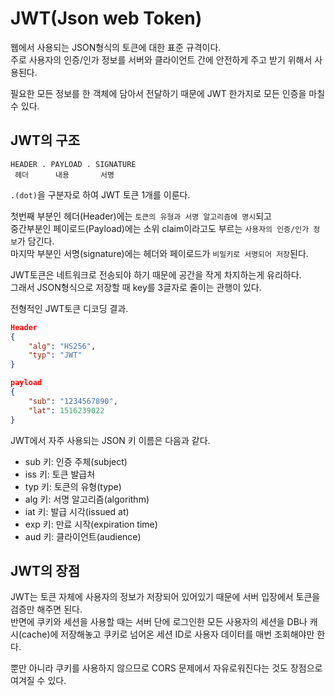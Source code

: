 # JWT(Json web Token)
웹에서 사용되는 JSON형식의 토큰에 대한 표준 규격이다.  
주로 사용자의 인증/인가 정보를 서버와 클라이언트 간에 안전하게 주고 받기 위해서 사용된다.  
  
필요한 모든 정보를 한 객체에 담아서 전달하기 때문에 JWT 한가지로 모든 인증을 마칠 수 있다.  

## JWT의 구조
```
HEADER . PAYLOAD . SIGNATURE
 헤더      내용       서명
```
`.(dot)`을 구분자로 하여 JWT 토큰 1개를 이룬다.

첫번째 부분인 헤더(Header)에는 `토큰의 유형과 서명 알고리즘에 명시`되고  
중간부분인 페이로드(Payload)에는 소위 claim이라고도 부르는 `사용자의 인증/인가 정보`가 담긴다.  
마지막 부분인 서명(signature)에는 헤더와 페이로드가 `비밀키로 서명되어 저장`된다.  
  
JWT토큰은 네트워크로 전송되야 하기 때문에 공간을 작게 차지하는게 유리하다.  
그래서 JSON형식으로 저장할 때 key를 3글자로 줄이는 관행이 있다.  
  
전형적인 JWT토큰 디코딩 결과.
```json
Header
{
    "alg": "HS256",
    "typ": "JWT"
}
```
```json
payload
{
    "sub": "1234567890",
    "lat": 1516239022
}
```  
  
JWT에서 자주 사용되는 JSON 키 이름은 다음과 같다.  
+ sub 키: 인증 주체(subject)
+ iss 키: 토큰 발급처
+ typ 키: 토큰의 유형(type)
+ alg 키: 서명 알고리즘(algorithm)
+ iat 키: 발급 시각(issued at)
+ exp 키: 만료 시작(expiration time)
+ aud 키: 클라이언트(audience)

## JWT의 장점
JWT는 토큰 자체에 사용자의 정보가 저장되어 있어있기 때문에 서버 입장에서 토큰을 검증만 해주면 된다.  
반면에 쿠키와 세션을 사용할 때는 서버 단에 로그인한 모든 사용자의 세션을 DB나 캐시(cache)에 저장해놓고 쿠키로 넘어온 세션 ID로 사용자 데이터를 매번 조회해야만 한다.  

뿐만 아니라 쿠키를 사용하지 않으므로 CORS 문제에서 자유로워진다는 것도 장점으로 여겨질 수 있다.  